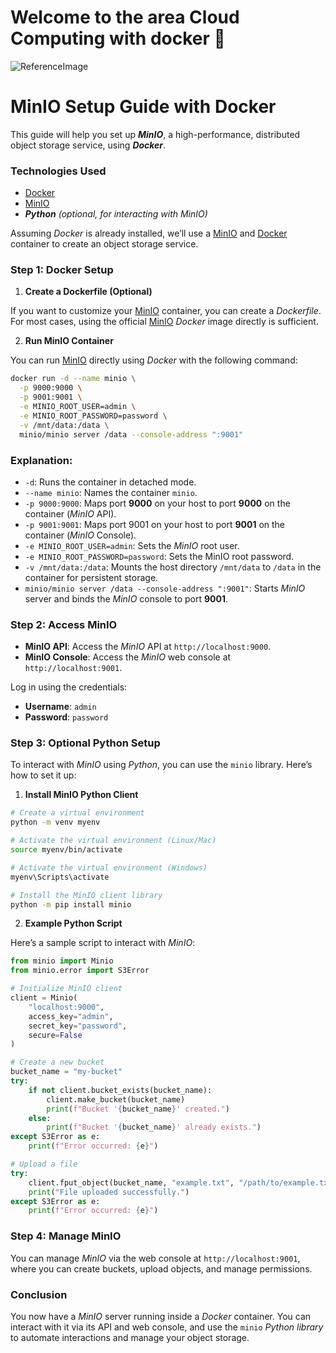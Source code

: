 # Welcome to the area Cloud Computing with docker :whale:

![ReferenceImage](/images/▪Objects_Storage 🗃.png)
# MinIO Setup Guide with Docker

This guide will help you set up ***MinIO***, a high-performance, distributed object storage service, using ***Docker***.

### Technologies Used
- [Docker](https://www.docker.com)
- [MinIO](https://min.io)
- ***Python*** *(optional, for interacting with MinIO)*

Assuming *Docker* is already installed, we’ll use a [MinIO](https://min.io) and [Docker](https://www.docker.com) container to create an object storage service. 

### Step 1: Docker Setup

1. **Create a Dockerfile (Optional)**

If you want to customize your [MinIO](https://min.io) container, you can create a *Dockerfile*. For most cases, using the official [MinIO](https://min.io) *Docker* image directly is sufficient.

2. **Run MinIO Container**

You can run [MinIO](https://min.io) directly using *Docker* with the following command:

```bash
docker run -d --name minio \
  -p 9000:9000 \
  -p 9001:9001 \
  -e MINIO_ROOT_USER=admin \
  -e MINIO_ROOT_PASSWORD=password \
  -v /mnt/data:/data \
  minio/minio server /data --console-address ":9001"
```

### Explanation:
- `-d`: Runs the container in detached mode.
- `--name minio`: Names the container `minio`.
- `-p 9000:9000`: Maps port **9000** on your host to port **9000** on the container (*MinIO* API).
- `-p 9001:9001`: Maps port 9001 on your host to port **9001** on the container (*MinIO* Console).
- `-e MINIO_ROOT_USER=admin`: Sets the *MinIO* root user.
- `-e MINIO_ROOT_PASSWORD=password`: Sets the MinIO root password.
- `-v /mnt/data:/data`: Mounts the host directory `/mnt/data` to `/data` in the container for persistent storage.
- `minio/minio server /data --console-address ":9001"`: Starts *MinIO* server and binds the *MinIO* console to port **9001**.

### Step 2: Access MinIO

- **MinIO API**: Access the *MinIO* API at `http://localhost:9000`.
- **MinIO Console**: Access the *MinIO* web console at `http://localhost:9001`.

Log in using the credentials:
- **Username**: `admin`
- **Password**: `password`

### Step 3: Optional Python Setup

To interact with *MinIO* using *Python*, you can use the `minio` library. Here’s how to set it up:

1. **Install MinIO Python Client**

```bash
# Create a virtual environment
python -m venv myenv

# Activate the virtual environment (Linux/Mac)
source myenv/bin/activate

# Activate the virtual environment (Windows)
myenv\Scripts\activate

# Install the MinIO client library
python -m pip install minio
```

2. **Example Python Script**

Here’s a sample script to interact with *MinIO*:

```python
from minio import Minio
from minio.error import S3Error

# Initialize MinIO client
client = Minio(
    "localhost:9000",
    access_key="admin",
    secret_key="password",
    secure=False
)

# Create a new bucket
bucket_name = "my-bucket"
try:
    if not client.bucket_exists(bucket_name):
        client.make_bucket(bucket_name)
        print(f"Bucket '{bucket_name}' created.")
    else:
        print(f"Bucket '{bucket_name}' already exists.")
except S3Error as e:
    print(f"Error occurred: {e}")

# Upload a file
try:
    client.fput_object(bucket_name, "example.txt", "/path/to/example.txt")
    print("File uploaded successfully.")
except S3Error as e:
    print(f"Error occurred: {e}")
```

### Step 4: Manage MinIO

You can manage *MinIO* via the web console at `http://localhost:9001`, where you can create buckets, upload objects, and manage permissions.

### Conclusion

You now have a *MinIO* server running inside a *Docker* container. You can interact with it via its API and web console, and use the `minio` *Python library* to automate interactions and manage your object storage.
